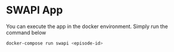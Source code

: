 # SWAPI App

You can execute the app in the docker environment. Simply run the command below

```bash
docker-compose run swapi <episode-id>
```
